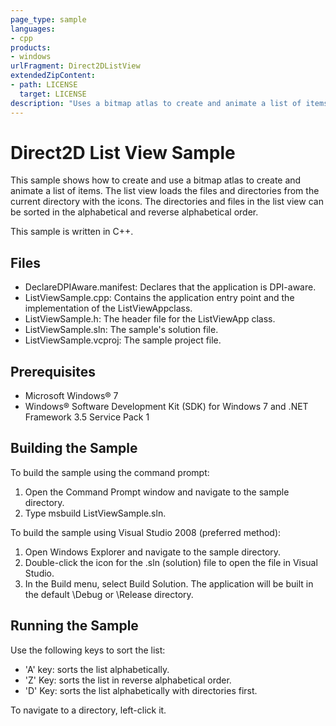 ```yaml
---
page_type: sample
languages:
- cpp
products:
- windows
urlFragment: Direct2DListView
extendedZipContent:
- path: LICENSE
  target: LICENSE
description: "Uses a bitmap atlas to create and animate a list of items."
---
```


# Direct2D List View Sample

This sample shows how to create and use a bitmap atlas to create and animate a list of items. The list view loads the files and directories from the current directory with the icons. 
The directories and files in the list view can be sorted in the alphabetical and reverse alphabetical order. 

This sample is written in C++.

## Files

* DeclareDPIAware.manifest: Declares that the application is DPI-aware.
* ListViewSample.cpp: Contains the application entry point and the implementation of the ListViewAppclass.
* ListViewSample.h: The header file for the ListViewApp class.
* ListViewSample.sln: The sample's solution file. 
* ListViewSample.vcproj: The sample project file. 

## Prerequisites

* Microsoft Windows® 7
* Windows® Software Development Kit (SDK) for Windows 7 and .NET Framework 3.5 Service Pack 1 

## Building the Sample

To build the sample using the command prompt:

1. Open the Command Prompt window and navigate to the sample directory.
2. Type msbuild ListViewSample.sln.

To build the sample using Visual Studio 2008 (preferred method):

1. Open Windows Explorer and navigate to the sample directory.
2. Double-click the icon for the .sln (solution) file to open the file in Visual Studio.
3. In the Build menu, select Build Solution. The application will be built in the default \Debug or \Release directory.

## Running the Sample

Use the following keys to sort the list:  

* 'A' key: sorts the list alphabetically. 
* 'Z' Key: sorts the list in reverse alphabetical order. 
* 'D' Key: sorts the list alphabetically with directories first. 

To navigate to a directory, left-click it.
